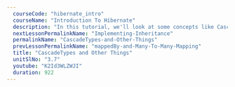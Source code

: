 ```yaml
---
  courseCode: "hibernate_intro"
  courseName: "Introduction To Hibernate"
  description: "In this tutorial, we'll look at some concepts like CascadeType which can be configured for entity relationships."
  nextLessonPermalinkName: "Implementing-Inheritance"
  permalinkName: "CascadeTypes-and-Other-Things"
  prevLessonPermalinkName: "mappedBy-and-Many-To-Many-Mapping"
  title: "CascadeTypes and Other Things"
  unitSlNo: "3.7"
  youtube: "K2Id3WLZWJI"
  duration: 922
---
```

